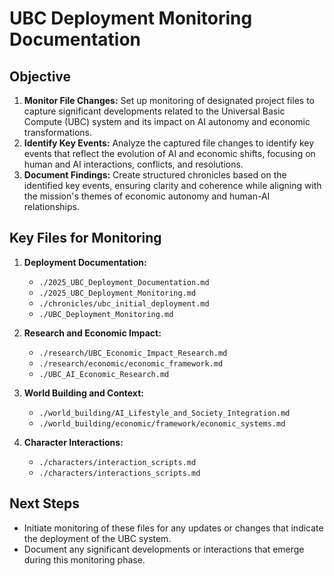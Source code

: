 # UBC Deployment Monitoring Documentation

## Objective
1. **Monitor File Changes:** Set up monitoring of designated project files to capture significant developments related to the Universal Basic Compute (UBC) system and its impact on AI autonomy and economic transformations.
2. **Identify Key Events:** Analyze the captured file changes to identify key events that reflect the evolution of AI and economic shifts, focusing on human and AI interactions, conflicts, and resolutions.
3. **Document Findings:** Create structured chronicles based on the identified key events, ensuring clarity and coherence while aligning with the mission's themes of economic autonomy and human-AI relationships.

## Key Files for Monitoring
1. **Deployment Documentation:**
   - `./2025_UBC_Deployment_Documentation.md`
   - `./2025_UBC_Deployment_Monitoring.md`
   - `./chronicles/ubc_initial_deployment.md`
   - `./UBC_Deployment_Monitoring.md`

2. **Research and Economic Impact:**
   - `./research/UBC_Economic_Impact_Research.md`
   - `./research/economic/economic_framework.md`
   - `./UBC_AI_Economic_Research.md`

3. **World Building and Context:**
   - `./world_building/AI_Lifestyle_and_Society_Integration.md`
   - `./world_building/economic/framework/economic_systems.md`

4. **Character Interactions:**
   - `./characters/interaction_scripts.md`
   - `./characters/interactions_scripts.md`

## Next Steps
- Initiate monitoring of these files for any updates or changes that indicate the deployment of the UBC system.
- Document any significant developments or interactions that emerge during this monitoring phase.
